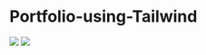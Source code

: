 # Portfolio-using-Tailwind

<img src="https://scontent.fdac22-1.fna.fbcdn.net/v/t39.30808-6/292483977_2290032077816173_4103279471946451246_n.jpg?_nc_cat=108&ccb=1-7&_nc_sid=0debeb&_nc_eui2=AeFQa2M3j3eExRHhJhOUZ6BohfUcdJSddgiF9Rx0lJ12CNasg9PGJO7ZfLB4a92KZNcZApAEzjC4PDpdFTL74GXY&_nc_ohc=5rKB5QSx70sAX-HHkem&_nc_ht=scontent.fdac22-1.fna&oh=00_AT8Yyu8W2kK8cOxhdcCDRWfFtMkQYT3szbkYbuuAf5pxdw&oe=62CC2CFE"/>
<img src="https://scontent.fdac22-1.fna.fbcdn.net/v/t39.30808-6/292381422_2290032064482841_4224315683179544792_n.jpg?_nc_cat=109&ccb=1-7&_nc_sid=0debeb&_nc_eui2=AeFXkyGV0MK5IIDPAHytUP3evY17gWeYfwa9jXuBZ5h_BnwMNyTa_wCh6wGi44XOTxELnA97KwoxmXBCCzTfEFa5&_nc_ohc=rDEFnIM2uXsAX8HOALG&_nc_ht=scontent.fdac22-1.fna&oh=00_AT8VukjB6zXB63_g4-djdiqNxwl6sG9ZIVOLPRBmsA_hOg&oe=62CCB18E"/>
